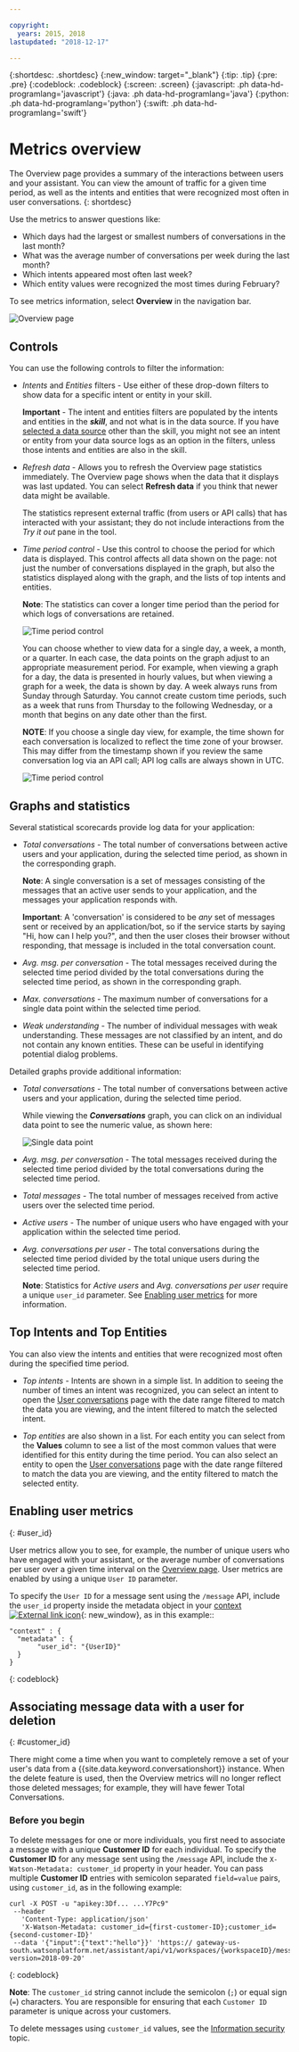 ```yaml
---

copyright:
  years: 2015, 2018
lastupdated: "2018-12-17"

---
```


{:shortdesc: .shortdesc}
{:new_window: target="_blank"}
{:tip: .tip}
{:pre: .pre}
{:codeblock: .codeblock}
{:screen: .screen}
{:javascript: .ph data-hd-programlang='javascript'}
{:java: .ph data-hd-programlang='java'}
{:python: .ph data-hd-programlang='python'}
{:swift: .ph data-hd-programlang='swift'}

# Metrics overview

The Overview page provides a summary of the interactions between users and your assistant. You can view the amount of traffic for a given time period, as well as the intents and entities that were recognized most often in user conversations.
{: shortdesc}

Use the metrics to answer questions like:

* Which days had the largest or smallest numbers of conversations in the last month?
* What was the average number of conversations per week during the last month?
* Which intents appeared most often last week?
* Which entity values were recognized the most times during February?

To see metrics information, select **Overview** in the navigation bar.

  ![Overview page](images/oview.png)

## Controls
You can use the following controls to filter the information:

- *Intents* and *Entities* filters - Use either of these drop-down filters to show data for a specific intent or entity in your skill.

  **Important** - The intent and entities filters are populated by the intents and entities in the ***skill***, and not what is in the data source. If you have [selected a data source](logs.html#deploy_id) other than the skill, you might not see an intent or entity from your data source logs as an option in the filters, unless those intents and entities are also in the skill.

- *Refresh data* - Allows you to refresh the Overview page statistics immediately. The Overview page shows when the data that it displays was last updated. You can select **Refresh data** if you think that newer data might be available.

  The statistics represent external traffic (from users or API calls) that has interacted with your assistant; they do not include interactions from the *Try it out* pane in the tool.

- *Time period control* - Use this control to choose the period for which data is displayed. This control affects all data shown on the page: not just the number of conversations displayed in the graph, but also the statistics displayed along with the graph, and the lists of top intents and entities. 

  **Note**: The statistics can cover a longer time period than the period for which logs of conversations are retained.

  ![Time period control](images/oview-time.png)

  You can choose whether to view data for a single day, a week, a month, or a quarter. In each case, the data points on the graph adjust to an appropriate measurement period. For example, when viewing a graph for a day, the data is presented in hourly values, but when viewing a graph for a week, the data is shown by day. A week always runs from Sunday through Saturday. You cannot create custom time periods, such as a week that runs from Thursday to the following Wednesday, or a month that begins on any date other than the first.

  **NOTE**: If you choose a single day view, for example, the time shown for each conversation is localized to reflect the time zone of your browser. This may differ from the timestamp shown if you review the same conversation log via an API call; API log calls are always shown in UTC.

    ![Time period control](images/oview-time2.png)

## Graphs and statistics
Several statistical scorecards provide log data for your application:

* *Total conversations* - The total number of conversations between active users and your application, during the selected time period, as shown in the corresponding graph.

  **Note**: A single conversation is a set of messages consisting of the messages that an active user sends to your application, and the messages your application responds with.

  **Important**: A 'conversation' is considered to be *any* set of messages sent or received by an application/bot, so if the service starts by saying "Hi, how can I help you?", and then the user closes their browser without responding, that message is included in the total conversation count.

* *Avg. msg. per conversation* - The total messages received during the selected time period divided by the total conversations during the selected time period, as shown in the corresponding graph.
* *Max. conversations* - The maximum number of conversations for a single data point within the selected time period.
* *Weak understanding* - The number of individual messages with weak understanding. These messages are not classified by an intent, and do not contain any known entities. These can be useful in identifying potential dialog problems.

Detailed graphs provide additional information:

* *Total conversations* - The total number of conversations between active users and your application, during the selected time period.

  While viewing the ***Conversations*** graph, you can click on an individual data point to see the numeric value, as shown here:

  ![Single data point](images/oview-point.png)

* *Avg. msg. per conversation* - The total messages received during the selected time period divided by the total conversations during the selected time period.
* *Total messages* - The total number of messages received from active users over the selected time period.
* *Active users* - The number of unique users who have engaged with your application within the selected time period.
* *Avg. conversations per user* - The total conversations during the selected time period divided by the total unique users during the selected time period.

  **Note**: Statistics for *Active users* and *Avg. conversations per user* require a unique `user_id` parameter. See [Enabling user metrics](#user_id) for more information.

## Top Intents and Top Entities

You can also view the intents and entities that were recognized most often during the specified time period.

* *Top intents* - Intents are shown in a simple list. In addition to seeing the number of times an intent was recognized, you can select an intent to open the [User conversations](logs.html) page with the date range filtered to match the data you are viewing, and the intent filtered to match the selected intent.

* *Top entities* are also shown in a list. For each entity you can select from the **Values** column to see a list of the most common values that were identified for this entity during the time period. You can also select an entity to open the [User conversations](logs.html) page with the date range filtered to match the data you are viewing, and the entity filtered to match the selected entity.

## Enabling user metrics
{: #user_id}

User metrics allow you to see, for example, the number of unique users who have engaged with your assistant, or the average number of conversations per user over a given time interval on the [Overview page](logs_oview.html). User metrics are enabled by using a unique `User ID` parameter.

To specify the `User ID` for a message sent using the `/message` API, include the `user_id` property inside the metadata object in your [context ![External link icon](../../icons/launch-glyph.svg "External link icon")](https://cloud.ibm.com/apidocs/assistant?curl=#get-response-to-user-input){: new_window}, as in this example::

```
"context" : {
  "metadata" : {
       "user_id": "{UserID}"
  }
}
```
{: codeblock}

## Associating message data with a user for deletion
{: #customer_id}

There might come a time when you want to completely remove a set of your user's data from a {{site.data.keyword.conversationshort}} instance. When the delete feature is used, then the Overview metrics will no longer reflect those deleted messages; for example, they will have fewer Total Conversations.

### Before you begin
To delete messages for one or more individuals, you first need to associate a message with a unique **Customer ID** for each individual. To specify the **Customer ID** for any message sent using the `/message` API, include the `X-Watson-Metadata: customer_id` property in your header. You can pass multiple **Customer ID** entries with semicolon separated `field=value` pairs, using `customer_id`, as in the following example:

```
curl -X POST -u "apikey:3Df... ...Y7Pc9"
 --header
   'Content-Type: application/json'
   'X-Watson-Metadata: customer_id={first-customer-ID};customer_id={second-customer-ID}'
 --data '{"input":{"text":"hello"}}' 'https:// gateway-us-south.watsonplatform.net/assistant/api/v1/workspaces/{workspaceID}/message?version=2018-09-20'
```
{: codeblock}

**Note**: The `customer_id` string cannot include the semicolon (`;`) or equal sign (`=`) characters. You are responsible for ensuring that each `Customer ID` parameter is unique across your customers.

To delete messages using `customer_id` values, see the [Information security](information-security.html#gdpr-wa) topic.
